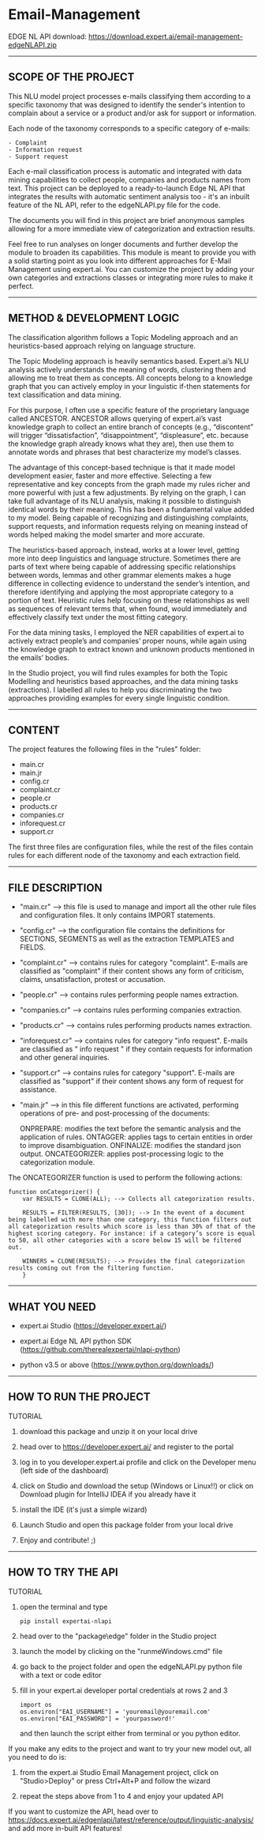 # Email-Management

EDGE NL API download: https://download.expert.ai/email-management-edgeNLAPI.zip

---------------------
SCOPE OF THE PROJECT 
---------------------

This NLU model project processes e-mails classifying them according to a specific taxonomy that was designed to identify the sender's intention to complain about a service or a product and/or ask for support or information. 

Each node of the taxonomy corresponds to a specific category of e-mails:

	- Complaint
	- Information request
	- Support request

Each e-mail classification process is automatic and integrated with data mining capabilities to collect people, companies and products names from text. This project can be deployed to a ready-to-launch Edge NL API that integrates the results with automatic sentiment analysis too - it's an inbuilt feature of the NL API, refer to the edgeNLAPI.py file for the code.

The documents you will find in this project are brief anonymous samples allowing for a more immediate view of categorization and extraction results. 

Feel free to run analyses on longer documents and further develop the module to broaden its capabilities. This module is meant to provide you with a solid starting point as you look into different approaches for E-Mail Management using expert.ai. You can customize the project by adding your own categories and extractions classes or integrating more rules to make it perfect.

------------------------------------
METHOD & DEVELOPMENT LOGIC         
------------------------------------

The classification algorithm follows a Topic Modeling approach and an heuristics-based approach relying on language structure.

The Topic Modeling approach is heavily semantics based. Expert.ai’s NLU analysis actively understands the meaning of words, clustering them and allowing me to treat them as concepts. All concepts belong to a knowledge graph that you can actively employ in your linguistic if-then statements for text classification and data mining.

For this purpose, I often use a specific feature of the proprietary language called ANCESTOR. ANCESTOR allows querying of expert.ai’s vast knowledge graph to collect an entire branch of concepts (e.g., “discontent” will trigger “dissatisfaction”, “disappointment”, “displeasure”, etc. because the knowledge graph already knows what they are), then use them to annotate words and phrases that best characterize my model’s classes.

The advantage of this concept-based technique is that it made model development easier, faster and more effective. Selecting a few representative and key concepts from the graph made my rules richer and more powerful with just a few adjustments. By relying on the graph, I can take full advantage of its NLU analysis, making it possible to distinguish identical words by their meaning. This has been a fundamental value added to my model. Being capable of recognizing and distinguishing complaints, support requests, and information requests relying on meaning instead of words helped making the model smarter and more accurate.

The heuristics-based approach, instead, works at a lower level, getting more into deep linguistics and language structure. Sometimes there are parts of text where being capable of addressing specific relationships between words, lemmas and other grammar elements makes a huge difference in collecting evidence to understand the sender’s intention, and therefore identifying and applying the most appropriate category to a portion of text. Heuristic rules help focusing on these relationships as well as sequences of relevant terms that, when found, would immediately and effectively classify text under the most fitting category. 

For the data mining tasks, I employed the NER capabilities of expert.ai to actively extract people’s and companies’ proper nouns, while again using the knowledge graph to extract known and unknown products mentioned in the emails’ bodies.

In the Studio project, you will find rules examples for both the Topic Modelling and heuristics based approaches, and the data mining tasks (extractions). I labelled all rules to help you discriminating the two approaches providing examples for every single linguistic condition.

---------
CONTENT 
---------

The project features the following files in the "rules" folder: 

- main.cr
- main.jr
- config.cr
- complaint.cr
- people.cr
- products.cr
- companies.cr
- inforequest.cr
- support.cr

The first three files are configuration files, while the rest of the files contain rules for each different node of the taxonomy and each extraction field.

-----------------
FILE DESCRIPTION 
-----------------

- "main.cr" --> this file is used to manage and import all the other rule files and configuration files. It only contains IMPORT statements.

- "config.cr" --> the configuration file contains the definitions for SECTIONS, SEGMENTS as well as the extraction TEMPLATES and FIELDS.

- "complaint.cr" --> contains rules for category "complaint". E-mails are classified as "complaint" if their content shows any form of criticism, claims, unsatisfaction, protest or accusation.

- "people.cr" --> contains rules performing people names extraction.

- "companies.cr" --> contains rules performing companies extraction.

- "products.cr" --> contains rules performing products names extraction.

- "inforequest.cr" --> contains rules for category "info request". E-mails are classified as " info request " if they contain requests for information and other general inquiries. 

- "support.cr" --> contains rules for category "support". E-mails are classified as "support" if their content shows any form of request for assistance.

- "main.jr" --> in this file different functions are activated, performing operations of pre- and post-processing of the documents:

	ONPREPARE: modifies the text before the semantic analysis and the application of rules.
	ONTAGGER: applies tags to certain entities in order to improve disambiguation.
	ONFINALIZE: modifies the standard json output.
	ONCATEGORIZER: applies post-processing logic to the categorization module.
	
The ONCATEGORIZER function is used to perform the following actions:

	function onCategorizer() {
		var RESULTS = CLONE(ALL); --> Collects all categorization results.

		RESULTS = FILTER(RESULTS, [30]); --> In the event of a document being labelled with more than one category, this function filters out all categorization results which score is less than 30% of that of the highest scoring category. For instance: if a category’s score is equal to 50, all other categories with a score below 15 will be filtered out.

		WINNERS = CLONE(RESULTS); --> Provides the final categorization results coming out from the filtering function.
		}

--------------
WHAT YOU NEED 
--------------

-	expert.ai Studio (https://developer.expert.ai/)

-	expert.ai Edge NL API python SDK (https://github.com/therealexpertai/nlapi-python)

-	python v3.5 or above (https://www.python.org/downloads/)

-----------------------
HOW TO RUN THE PROJECT 
-----------------------

TUTORIAL

1.	download this package and unzip it on your local drive

2.	head over to  https://developer.expert.ai/ and register to the portal

3.	log in to you developer.expert.ai profile and click on the Developer menu (left side of the dashboard)

4.	click on Studio and download the setup (Windows or Linux!!) or click on Download plugin for IntelliJ IDEA if you already have it

5.	install the IDE (it's just a simple wizard)

6.	Launch Studio and open this package folder from your local drive

7.	Enjoy and contribute! ;)

-------------------
HOW TO TRY THE API 
-------------------

TUTORIAL

1.	open the terminal and type 
		
		pip install expertai-nlapi

2.	head over to the "package\edge" folder in the Studio project

3.	launch the model by clicking on the "runmeWindows.cmd" file

4.	go back to the project folder and open the edgeNLAPI.py python file with a text or code editor

5.	fill in your expert.ai developer portal credentials at rows 2 and 3

		import os
		os.environ["EAI_USERNAME"] = 'youremail@youremail.com'
		os.environ["EAI_PASSWORD"] = 'yourpassword!'

	and then launch the script either from terminal or you python editor.


If you make any edits to the project and want to try your new model out, all you need to do is:

1.	from the expert.ai Studio Email Management project, click on "Studio>Deploy" or press Ctrl+Alt+P and follow the wizard

2.	repeat the steps above from 1 to 4 and enjoy your updated API


If you want to customize the API, head over to https://docs.expert.ai/edgenlapi/latest/reference/output/linguistic-analysis/ and add more in-built API features!
